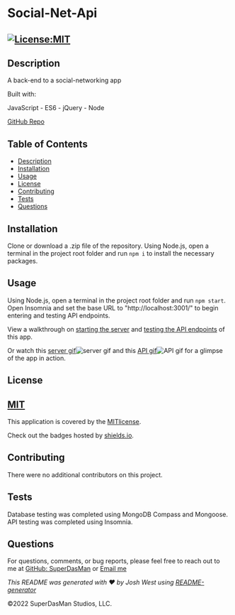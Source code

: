 # Social-Net-Api

## [![License:MIT](https://img.shields.io/badge/License-MIT-aqua)](https://opensource.org/licenses/MIT)

## Description

A back-end to a social-networking app

Built with:

JavaScript - ES6 - jQuery - Node

[GitHub Repo](https://github.com/SuperDasMan/Social-Net-Api/)

## Table of Contents

- [Description](#description)
- [Installation](#installation)
- [Usage](#usage)
- [License](#license)
- [Contributing](#contributing)
- [Tests](#tests)
- [Questions](#questions)

## Installation

Clone or download a .zip file of the repository. Using Node.js, open a terminal in the project root folder and run `npm i` to install the necessary packages.

## Usage

Using Node.js, open a terminal in the project root folder and run `npm start`. Open Insomnia and set the base URL to "http://localhost:3001/" to begin entering and testing API endpoints.

View a walkthrough on [starting the server](https://drive.google.com/file/d/12Ev8lx-B23BUlp2Ltxb_246i5QgSiiOb/view) and [testing the API endpoints](https://drive.google.com/file/d/1Q9YuZAbEXguFwFtd674AC42KV4K9iSl7/view) of this app.

Or watch this [server gif](https://github.com/SuperDasMan/social-net-api/blob/develop/assets/videos/SNA-Server.gif)![server gif](https://github.com/SuperDasMan/social-net-api/blob/develop/assets/videos/SNA-Server.gif) 
and this [API gif](https://github.com/SuperDasMan/social-net-api/blob/develop/assets/videos/SNA-API.gif)![API gif](https://github.com/SuperDasMan/social-net-api/blob/develop/assets/videos/SNA-API.gif) for a glimpse of the app in action.

## License

## [MIT](#license)

This application is covered by the [MITlicense](<[![MIT]](https://opensource.org/licenses/MIT)>).

Check out the badges hosted by [shields.io](https://shields.io/).

## Contributing

There were no additional contributors on this project.

## Tests

Database testing was completed using MongoDB Compass and Mongoose. API testing was completed using Insomnia.

## Questions

For questions, comments, or bug reports, please feel free to reach out to me at [GitHub: SuperDasMan](https://github.com/SuperDasMan) or [Email me](mailto:bigdaddydas@gmail.com)

_This README was generated with ❤️ by Josh West using [README-generator](https://github.com/SuperDasMan/README-Generator)_

&copy;2022 SuperDasMan Studios, LLC.

